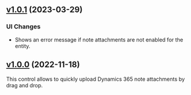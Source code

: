 ## [v1.0.1](https://github.com/BeverCRM/PCF-DragAndDropArea/releases/tag/v1.0.1) (2023-03-29)

### UI Changes
* Shows an error message if note attachments are not enabled for the entity.

## [v1.0.0](https://github.com/BeverCRM/PCF-DragAndDropArea/releases/tag/v1.0.0) (2022-11-18)

This control allows to quickly upload Dynamics 365 note attachments by drag and drop.
